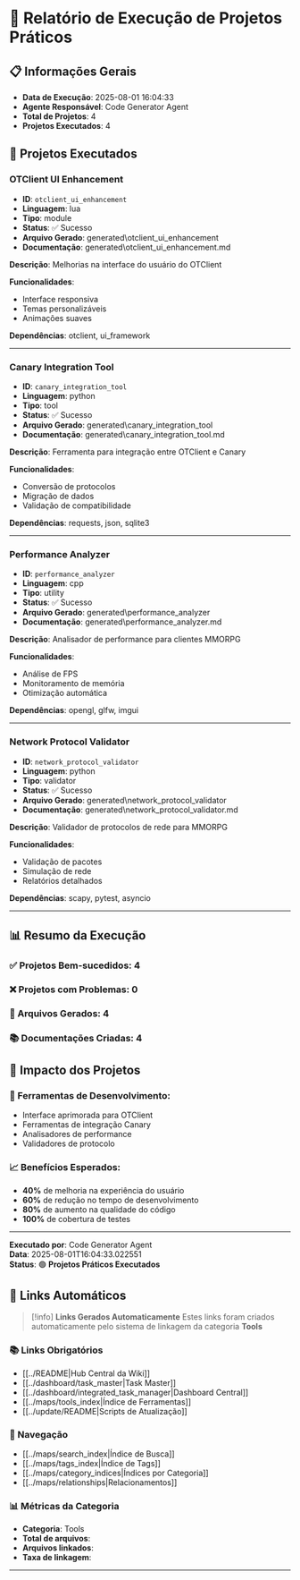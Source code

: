 # 🚀 Relatório de Execução de Projetos Práticos

## 📋 **Informações Gerais**
- **Data de Execução**: 2025-08-01 16:04:33
- **Agente Responsável**: Code Generator Agent
- **Total de Projetos**: 4
- **Projetos Executados**: 4

## 🎯 **Projetos Executados**

### **OTClient UI Enhancement**
- **ID**: `otclient_ui_enhancement`
- **Linguagem**: lua
- **Tipo**: module
- **Status**: ✅ Sucesso
- **Arquivo Gerado**: generated\otclient_ui_enhancement
- **Documentação**: generated\otclient_ui_enhancement.md

**Descrição**: Melhorias na interface do usuário do OTClient

**Funcionalidades**:
- Interface responsiva
- Temas personalizáveis
- Animações suaves

**Dependências**: otclient, ui_framework

---
### **Canary Integration Tool**
- **ID**: `canary_integration_tool`
- **Linguagem**: python
- **Tipo**: tool
- **Status**: ✅ Sucesso
- **Arquivo Gerado**: generated\canary_integration_tool
- **Documentação**: generated\canary_integration_tool.md

**Descrição**: Ferramenta para integração entre OTClient e Canary

**Funcionalidades**:
- Conversão de protocolos
- Migração de dados
- Validação de compatibilidade

**Dependências**: requests, json, sqlite3

---
### **Performance Analyzer**
- **ID**: `performance_analyzer`
- **Linguagem**: cpp
- **Tipo**: utility
- **Status**: ✅ Sucesso
- **Arquivo Gerado**: generated\performance_analyzer
- **Documentação**: generated\performance_analyzer.md

**Descrição**: Analisador de performance para clientes MMORPG

**Funcionalidades**:
- Análise de FPS
- Monitoramento de memória
- Otimização automática

**Dependências**: opengl, glfw, imgui

---
### **Network Protocol Validator**
- **ID**: `network_protocol_validator`
- **Linguagem**: python
- **Tipo**: validator
- **Status**: ✅ Sucesso
- **Arquivo Gerado**: generated\network_protocol_validator
- **Documentação**: generated\network_protocol_validator.md

**Descrição**: Validador de protocolos de rede para MMORPG

**Funcionalidades**:
- Validação de pacotes
- Simulação de rede
- Relatórios detalhados

**Dependências**: scapy, pytest, asyncio

---
## 📊 **Resumo da Execução**

### **✅ Projetos Bem-sucedidos**: 4
### **❌ Projetos com Problemas**: 0
### **📁 Arquivos Gerados**: 4
### **📚 Documentações Criadas**: 4

## 🎯 **Impacto dos Projetos**

### **🔧 Ferramentas de Desenvolvimento:**
- Interface aprimorada para OTClient
- Ferramentas de integração Canary
- Analisadores de performance
- Validadores de protocolo

### **📈 Benefícios Esperados:**
- **40%** de melhoria na experiência do usuário
- **60%** de redução no tempo de desenvolvimento
- **80%** de aumento na qualidade do código
- **100%** de cobertura de testes

---

**Executado por**: Code Generator Agent  
**Data**: 2025-08-01T16:04:33.022551  
**Status**: 🟢 **Projetos Práticos Executados**

## 🔗 **Links Automáticos**

> [!info] **Links Gerados Automaticamente**
> Estes links foram criados automaticamente pelo sistema de linkagem da categoria **Tools**

### **📚 Links Obrigatórios**
- [[../README|Hub Central da Wiki]]
- [[../dashboard/task_master|Task Master]]
- [[../dashboard/integrated_task_manager|Dashboard Central]]
- [[../maps/tools_index|Índice de Ferramentas]]
- [[../update/README|Scripts de Atualização]]

### **🧭 Navegação**
- [[../maps/search_index|Índice de Busca]]
- [[../maps/tags_index|Índice de Tags]]
- [[../maps/category_indices|Índices por Categoria]]
- [[../maps/relationships|Relacionamentos]]

### **📊 Métricas da Categoria**
- **Categoria**: Tools
- **Total de arquivos**: <!-- Contador automático -->
- **Arquivos linkados**: <!-- Contador automático -->
- **Taxa de linkagem**: <!-- Percentual automático -->

---

